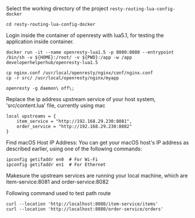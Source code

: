 

Select the working directory of the project `resty-routing-lua-config-docker`
```shell
cd resty-routing-lua-config-docker
```

Login inside the container of openresty with lua5.1, for testing the application inside container.  

```shell
docker run -it --name openresty-lua1.5 -p 8080:8080 --entrypoint /bin/sh -v ${HOME}:/root/ -v ${PWD}:/app -w /app developerhelperhub/openresty-lua1.5

cp nginx.conf /usr/local/openresty/nginx/conf/nginx.conf
cp -r src/ /usr/local/openresty/nginx/myapp

openresty -g daemon\ off\;
```

Replace the ip address upstream service of your host system, 'src/content.lua' file, currently using mac
```shell
local upstreams = {
    item_service = "http://192.168.29.230:8081",
    order_service = "http://192.168.29.230:8082"
}
```

Find macOS Host IP Address: You can get your macOS host's IP address as described earlier, using one of the following commands:
```shell
ipconfig getifaddr en0  # For Wi-Fi
ipconfig getifaddr en1  # For Ethernet
```

Makesure the upstream services are running your local machine, which are item-service:8081 and order-service:8082

Following command used to test path route
```shell
curl --location 'http://localhost:8080/item-service/items'
curl --location 'http://localhost:8080/order-service/orders'
```